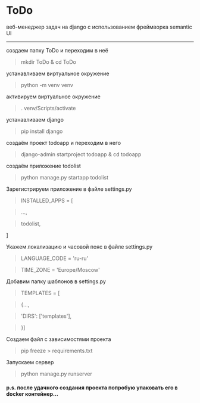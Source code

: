 # ToDo
веб-менеджер задач на django с использованием фреймворка semantic UI
___
создаем папку ToDo и переходим в неё
> mkdir ToDo & cd ToDo

устанавливаем виртуальное окружение
> python -m venv venv

активируем виртуальное окружение
>. venv/Scripts/activate

устанавливаем django
>pip install django

создаём проект todoapp и переходим в него
>django-admin startproject todoapp & cd todoapp

создаём приложение todolist
>python manage.py startapp todolist

Зарегистрируем приложение в файле settings.py

>INSTALLED_APPS = [

>...,

>todolist,
>
]

Укажем локализацию и часовой пояс в файле settings.py
>LANGUAGE_CODE = 'ru-ru'

>TIME_ZONE = 'Europe/Moscow'

Добавим папку шаблонов в settings.py

>TEMPLATES = [

>{...,

>'DIRS': ['templates'],

>}]

Создаем файл с зависимостями проекта
>pip freeze > requirements.txt

Запускаем сервер
>python manage.py runserver


#### p.s. после удачного создания проекта попробую упаковать его в docker контейнер...

